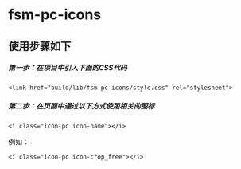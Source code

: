 # fsm-pc-icons
## 使用步骤如下
##### 第一步：在项目中引入下面的CSS代码
 <pre><code>&#60;link href="build/lib/fsm-pc-icons/style.css" rel="stylesheet"&#62;</code></pre>
 
##### 第二步：在页面中通过以下方式使用相关的图标
 <pre><code>&#60;i class="icon-pc icon-name"&#62;&#60;/i&#62;</code></pre>
 例如：
 <pre><code>&#60;i class="icon-pc icon-crop_free"&#62;&#60;/i&#62;</code></pre>
 
